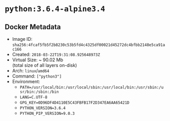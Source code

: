 # `python:3.6.4-alpine3.4`

## Docker Metadata

- Image ID: `sha256:4fcaf5fb5f2b8230c53b5fd4c4325df00021d45272dc4bfbb2148e5ca91ac166`
- Created: `2018-03-22T19:31:08.925648973Z`
- Virtual Size: ~ 90.02 Mb  
  (total size of all layers on-disk)
- Arch: `linux`/`amd64`
- Command: `["python3"]`
- Environment:
  - `PATH=/usr/local/bin:/usr/local/sbin:/usr/local/bin:/usr/sbin:/usr/bin:/sbin:/bin`
  - `LANG=C.UTF-8`
  - `GPG_KEY=0D96DF4D4110E5C43FBFB17F2D347EA6AA65421D`
  - `PYTHON_VERSION=3.6.4`
  - `PYTHON_PIP_VERSION=9.0.3`

